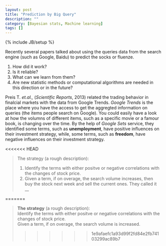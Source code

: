 ```yaml
---
layout: post
title: "Prediction by Big Query"
description: ""
category: [Bayesian stats, Machine learning]
tags: []
---
```

{% include JB/setup %}

Recently several papers talked about using the queries data from the search engine (such as Google, Baidu) to predict the socks or fluenze.

1. How did it work?
2. Is it reliable?
3. What can we learn from them?
4. Are new statistic methods or computational algorithms are needed in this direction or in the future?

Preis T. _et.al.,_ (_Scientific Reports_, 2013) related the trading behavior in finalcial markets with the data from Google Trends. *Google Trends* is the place where you have the access to get the aggregted information on queries (the items people search on Google). You could easily have a look at how the volumns of different items, such as a specific movie or a famour book, is changing over the time. By the help of *Google Sets* service, they identified  some terms, such as **unemployment**, have positive influences on their investment strategy, while, some terms, such as **freedom**, have negative influences on their investment strategy.

<<<<<<< HEAD
> The strategy (a rough description):  
> 1. Identify the terms with either positve or negative correlations with the changes of stock price.  
> 2. Given a term, if on overage, the search volume increases, then buy the stock next week and sell the current ones. They called it __

=======
> **The strategy** (a rough description):  
> Identify the terms with either positve or negative correlations with the changes of stock price.  
> Given a term, if on overage, the search volume is increased.
>>>>>>> 1e9afaefc1a93d99f2fd84e2fb74103299ac89b7
